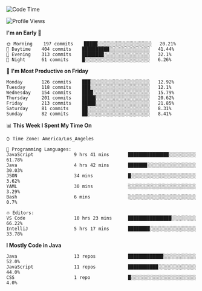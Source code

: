 <!--START_SECTION:waka-->
![Code Time](http://img.shields.io/badge/Code%20Time-0%20secs-blue)

![Profile Views](http://img.shields.io/badge/Profile%20Views-83-blue)

**I'm an Early 🐤** 

```text
🌞 Morning    197 commits    █████░░░░░░░░░░░░░░░░░░░░   20.21% 
🌆 Daytime    404 commits    ██████████░░░░░░░░░░░░░░░   41.44% 
🌃 Evening    313 commits    ████████░░░░░░░░░░░░░░░░░   32.1% 
🌙 Night      61 commits     █░░░░░░░░░░░░░░░░░░░░░░░░   6.26%

```
📅 **I'm Most Productive on Friday** 

```text
Monday       126 commits    ███░░░░░░░░░░░░░░░░░░░░░░   12.92% 
Tuesday      118 commits    ███░░░░░░░░░░░░░░░░░░░░░░   12.1% 
Wednesday    154 commits    ████░░░░░░░░░░░░░░░░░░░░░   15.79% 
Thursday     201 commits    █████░░░░░░░░░░░░░░░░░░░░   20.62% 
Friday       213 commits    █████░░░░░░░░░░░░░░░░░░░░   21.85% 
Saturday     81 commits     ██░░░░░░░░░░░░░░░░░░░░░░░   8.31% 
Sunday       82 commits     ██░░░░░░░░░░░░░░░░░░░░░░░   8.41%

```


📊 **This Week I Spent My Time On** 

```text
⌚︎ Time Zone: America/Los_Angeles

💬 Programming Languages: 
JavaScript               9 hrs 41 mins       ███████████████░░░░░░░░░░   61.78% 
Java                     4 hrs 42 mins       ███████░░░░░░░░░░░░░░░░░░   30.03% 
JSON                     34 mins             █░░░░░░░░░░░░░░░░░░░░░░░░   3.62% 
YAML                     30 mins             ░░░░░░░░░░░░░░░░░░░░░░░░░   3.29% 
Bash                     6 mins              ░░░░░░░░░░░░░░░░░░░░░░░░░   0.7%

🔥 Editors: 
VS Code                  10 hrs 23 mins      ████████████████░░░░░░░░░   66.22% 
IntelliJ                 5 hrs 17 mins       ████████░░░░░░░░░░░░░░░░░   33.78%

```

**I Mostly Code in Java** 

```text
Java                     13 repos            █████████████░░░░░░░░░░░░   52.0% 
JavaScript               11 repos            ███████████░░░░░░░░░░░░░░   44.0% 
CSS                      1 repo              █░░░░░░░░░░░░░░░░░░░░░░░░   4.0%

```



<!--END_SECTION:waka-->
